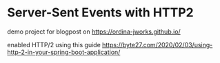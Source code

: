 # Server-Sent Events with HTTP2

demo project for blogpost on https://ordina-jworks.github.io/

enabled HTTP/2 using this guide https://byte27.com/2020/02/03/using-http-2-in-your-spring-boot-application/
